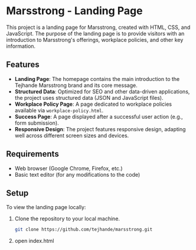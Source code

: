 # Marsstrong - Landing Page

This project is a landing page for Marsstrong, created with HTML, CSS, and JavaScript. The purpose of the landing page is to provide visitors with an introduction to Marsstrong's offerings, workplace policies, and other key information.

## Features

- **Landing Page**: The homepage contains the main introduction to the Tejhande Marsstrong brand and its core message.
- **Structured Data**: Optimized for SEO and other data-driven applications, the project uses structured data (JSON and JavaScript files).
- **Workplace Policy Page**: A page dedicated to workplace policies available via `workplace-policy.html`.
- **Success Page**: A page displayed after a successful user action (e.g., form submission).
- **Responsive Design**: The project features responsive design, adapting well across different screen sizes and devices.

## Requirements

- Web browser (Google Chrome, Firefox, etc.)
- Basic text editor (for any modifications to the code)

## Setup

To view the landing page locally:

1. Clone the repository to your local machine.
   ```bash
   git clone https://github.com/tejhande/marsstrong.git

2. open index.html


